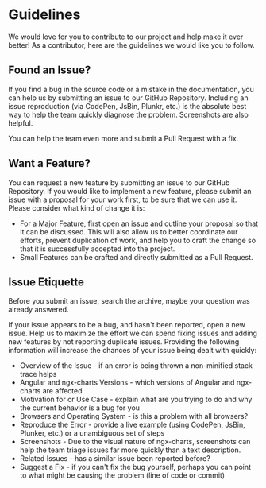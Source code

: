 # Guidelines

We would love for you to contribute to our project and help make it ever better! As a contributor, here are the guidelines we would like you to follow.

## Found an Issue?

If you find a bug in the source code or a mistake in the documentation, you can help us by submitting an issue to our GitHub Repository. Including an issue reproduction \(via CodePen, JsBin, Plunkr, etc.\) is the absolute best way to help the team quickly diagnose the problem. Screenshots are also helpful.

You can help the team even more and submit a Pull Request with a fix.

## Want a Feature?

You can request a new feature by submitting an issue to our GitHub Repository. If you would like to implement a new feature, please submit an issue with a proposal for your work first, to be sure that we can use it. Please consider what kind of change it is:

* For a Major Feature, first open an issue and outline your proposal so that it can be discussed. This will also allow us to better coordinate our efforts, prevent duplication of work, and help you to craft the change so that it is successfully accepted into the project.
* Small Features can be crafted and directly submitted as a Pull Request.

## Issue Etiquette

Before you submit an issue, search the archive, maybe your question was already answered.

If your issue appears to be a bug, and hasn't been reported, open a new issue. Help us to maximize the effort we can spend fixing issues and adding new features by not reporting duplicate issues. Providing the following information will increase the chances of your issue being dealt with quickly:

* Overview of the Issue - if an error is being thrown a non-minified stack trace helps
* Angular and ngx-charts Versions - which versions of Angular and ngx-charts are affected
* Motivation for or Use Case - explain what are you trying to do and why the current behavior is a bug for you
* Browsers and Operating System - is this a problem with all browsers?
* Reproduce the Error - provide a live example \(using CodePen, JsBin, Plunker, etc.\) or a unambiguous set of steps
* Screenshots - Due to the visual nature of ngx-charts, screenshots can help the team triage issues far more quickly than a text description.
* Related Issues - has a similar issue been reported before?
* Suggest a Fix - if you can't fix the bug yourself, perhaps you can point to what might be causing the problem \(line of code or commit\)

